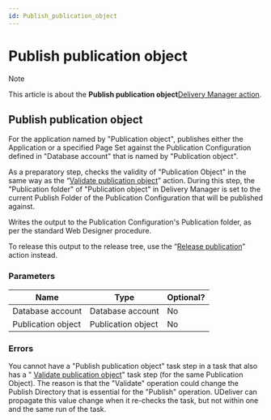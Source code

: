 ```yaml
---
id: Publish_publication_object
---
```


# Publish publication object



> [!NOTE]
> This article is about the **Publish publication object**[Delivery Manager action](/docs/Continuous%20delivery/Delivery%20Manager%20actions%20by%20name).

## **Publish publication object**

For the application named by "Publication object", publishes either the Application or a specified Page Set against the Publication Configuration defined in "Database account" that is named by "Publication object".

As a preparatory step, checks the validity of "Publication Object" in the same way as the “[Validate publication object](/docs/Continuous%20delivery/Delivery%20Manager%20actions%20by%20name/Validate%20publication%20object.md)” action. During this step, the "Publication folder" of "Publication object" in Delivery Manager is set to the current Publish Folder of the Publication Configuration that will be published against.

Writes the output to the Publication Configuration's Publication folder, as per the standard Web Designer procedure.

To release this output to the release tree, use the “[Release publication](/docs/Continuous%20delivery/Delivery%20Manager%20actions%20by%20name/Release%20publication.md)” action instead.

### Parameters

|**Name**|**Type**|**Optional?**|
|--------|--------|--------|
|Database account|Database account|No      |
|Publication object|Publication object|No      |



### Errors

You cannot have a "Publish publication object" task step in a task that also has a " [Validate publication object](/docs/Continuous%20delivery/Delivery%20Manager%20actions%20by%20name/Validate%20publication%20object.md)" task step (for the same Publication Object). The reason is that the "Validate" operation could change the Publish Directory that is essential for the "Publish" operation. UDeliver can propagate this value change when it re-checks the task, but not within one and the same run of the task.